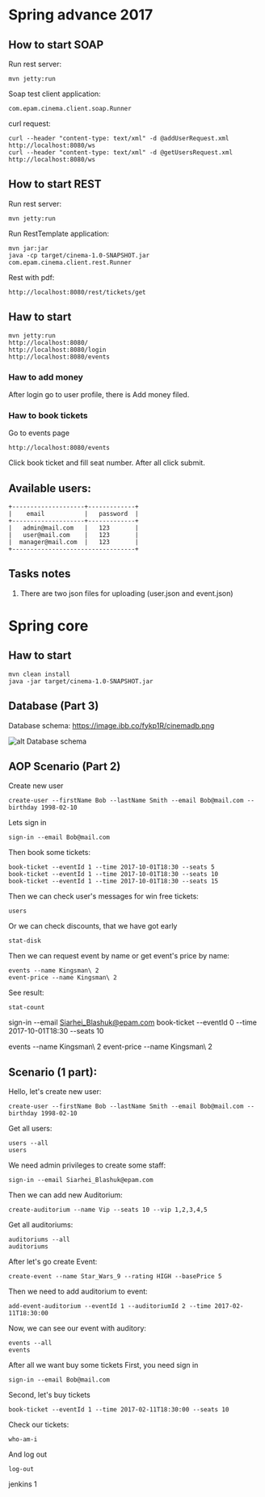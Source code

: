 # Spring advance 2017

## How to start SOAP
Run rest server:
```
mvn jetty:run
```
Soap test client application:
```
com.epam.cinema.client.soap.Runner
```

curl request:
```
curl --header "content-type: text/xml" -d @addUserRequest.xml http://localhost:8080/ws
curl --header "content-type: text/xml" -d @getUsersRequest.xml http://localhost:8080/ws
```

## How to start REST
Run rest server:
```
mvn jetty:run
```
Run RestTemplate application:
```
mvn jar:jar
java -cp target/cinema-1.0-SNAPSHOT.jar com.epam.cinema.client.rest.Runner
```
Rest with pdf:
```
http://localhost:8080/rest/tickets/get
```

## Haw to start

```
mvn jetty:run
http://localhost:8080/
http://localhost:8080/login
http://localhost:8080/events
```

### Haw to add money
After login go to user profile, there is Add money filed.

### Haw to book tickets
Go to events page
```
http://localhost:8080/events
```
Click book ticket and fill seat number. After all click submit.


## Available users:
```
+--------------------+-------------+
|    email           |   password  |
+--------------------+-------------+
|   admin@mail.com   |   123       |
|   user@mail.com    |   123       |
|  manager@mail.com  |   123       |
+----------------------------------+
```


## Tasks notes
1. There are two json files for uploading (user.json and event.json)


# Spring core 
## Haw to start
```$xslt
mvn clean install
java -jar target/cinema-1.0-SNAPSHOT.jar 
```

## Database (Part 3)
Database schema: https://image.ibb.co/fykp1R/cinemadb.png

![alt Database schema](https://image.ibb.co/fykp1R/cinemadb.png)


## AOP Scenario (Part 2)
Create new user
```
create-user --firstName Bob --lastName Smith --email Bob@mail.com --birthday 1998-02-10
```

Lets sign in
```$xslt
sign-in --email Bob@mail.com
```
Then book some tickets:
```$xslt
book-ticket --eventId 1 --time 2017-10-01T18:30 --seats 5
book-ticket --eventId 1 --time 2017-10-01T18:30 --seats 10
book-ticket --eventId 1 --time 2017-10-01T18:30 --seats 15
```
Then we can check user's messages for win free tickets:
```
users
```
Or we can check discounts, that we have got early
```
stat-disk
```
Then we can request event by name or get event's price by name:
```
events --name Kingsman\ 2
event-price --name Kingsman\ 2
```
See result:
```
stat-count
```

sign-in --email Siarhei_Blashuk@epam.com
book-ticket --eventId 0 --time 2017-10-01T18:30 --seats 10

events --name Kingsman\ 2
event-price --name Kingsman\ 2


## Scenario (1 part):

Hello, let's create new user:
```$xslt
create-user --firstName Bob --lastName Smith --email Bob@mail.com --birthday 1998-02-10
```
Get all users:
```$xslt
users --all
users
```

We need admin privileges to create some staff:
```
sign-in --email Siarhei_Blashuk@epam.com
```

Then we can add new Auditorium:
```$xslt
create-auditorium --name Vip --seats 10 --vip 1,2,3,4,5
```
Get all auditoriums:
```$xslt
auditoriums --all
auditoriums
```

After let's go create Event:
```$xslt
create-event --name Star_Wars_9 --rating HIGH --basePrice 5
```
Then we need to add auditorium to event:
```$xslt
add-event-auditorium --eventId 1 --auditoriumId 2 --time 2017-02-11T18:30:00
```
Now, we can see our event with auditory:
```$xslt
events --all
events
```

After all we want buy some tickets
First, you need sign in
```$xslt
sign-in --email Bob@mail.com
```
Second, let's buy tickets
```$xslt
book-ticket --eventId 1 --time 2017-02-11T18:30:00 --seats 10
```
Check our tickets:
```$xslt
who-am-i
```
And log out
```$xslt
log-out
```


jenkins 1
